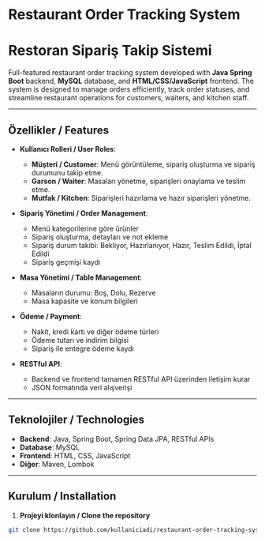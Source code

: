 # Restaurant Order Tracking System
# Restoran Sipariş Takip Sistemi

Full-featured restaurant order tracking system developed with **Java Spring Boot** backend, **MySQL** database, and **HTML/CSS/JavaScript** frontend. The system is designed to manage orders efficiently, track order statuses, and streamline restaurant operations for customers, waiters, and kitchen staff.

---

## Özellikler / Features

- **Kullanıcı Rolleri / User Roles**:
  - **Müşteri / Customer**: Menü görüntüleme, sipariş oluşturma ve sipariş durumunu takip etme.
  - **Garson / Waiter**: Masaları yönetme, siparişleri onaylama ve teslim etme.
  - **Mutfak / Kitchen**: Siparişleri hazırlama ve hazır siparişleri yönetme.
  
- **Sipariş Yönetimi / Order Management**:
  - Menü kategorilerine göre ürünler
  - Sipariş oluşturma, detayları ve not ekleme
  - Sipariş durum takibi: Bekliyor, Hazırlanıyor, Hazır, Teslim Edildi, İptal Edildi
  - Sipariş geçmişi kaydı
  
- **Masa Yönetimi / Table Management**:
  - Masaların durumu: Boş, Dolu, Rezerve
  - Masa kapasite ve konum bilgileri
  
- **Ödeme / Payment**:
  - Nakit, kredi kartı ve diğer ödeme türleri
  - Ödeme tutarı ve indirim bilgisi
  - Sipariş ile entegre ödeme kaydı
  
- **RESTful API**:
  - Backend ve frontend tamamen RESTful API üzerinden iletişim kurar
  - JSON formatında veri alışverişi

---

## Teknolojiler / Technologies

- **Backend**: Java, Spring Boot, Spring Data JPA, RESTful APIs  
- **Database**: MySQL  
- **Frontend**: HTML, CSS, JavaScript  
- **Diğer**: Maven, Lombok  

---

## Kurulum / Installation

1. **Projeyi klonlayın / Clone the repository**  
```bash
git clone https://github.com/kullaniciadi/restaurant-order-tracking-system.git
